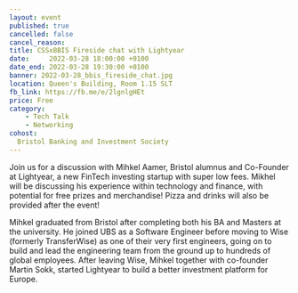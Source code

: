 ```yaml
---
layout: event
published: true
cancelled: false
cancel_reason:
title: CSSxBBIS Fireside chat with Lightyear 
date:     2022-03-28 18:00:00 +0100
date_end: 2022-03-28 19:30:00 +0100
banner: 2022-03-28_bbis_fireside_chat.jpg
location: Queen's Building, Room 1.15 SLT
fb_link: https://fb.me/e/2lgnlgHEt
price: Free
category:
    - Tech Talk
    - Networking
cohost:
  Bristol Banking and Investment Society
---
```


Join us for a discussion with Mihkel Aamer, Bristol alumnus and Co-Founder at Lightyear, a new FinTech investing startup with super low fees. Mikhel will be discussing his experience within technology and finance, with potential for free prizes and merchandise! Pizza and drinks will also be provided after the event! 

Mihkel graduated from Bristol after completing both his BA and Masters at the university. He joined UBS as a Software Engineer before moving to Wise (formerly TransferWise) as one of their very first engineers, going on to build and lead the engineering team from the ground up to hundreds of global employees. After leaving Wise, Mihkel together with co-founder Martin Sokk, started Lightyear to build a better investment platform for Europe.